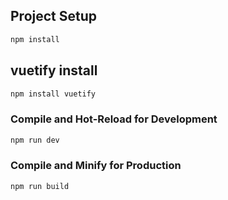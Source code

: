 

## Project Setup

```sh
npm install
```

## vuetify install

```sh
npm install vuetify
```

### Compile and Hot-Reload for Development

```sh
npm run dev
```

### Compile and Minify for Production

```sh
npm run build
```